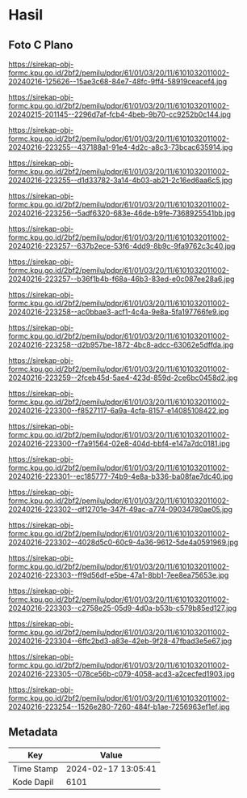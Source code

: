 # Hasil

## Foto C Plano

https://sirekap-obj-formc.kpu.go.id/2bf2/pemilu/pdpr/61/01/03/20/11/6101032011002-20240216-125626--15ae3c68-84e7-48fc-9ff4-58919ceacef4.jpg

https://sirekap-obj-formc.kpu.go.id/2bf2/pemilu/pdpr/61/01/03/20/11/6101032011002-20240215-201145--2296d7af-fcb4-4beb-9b70-cc9252b0c144.jpg

https://sirekap-obj-formc.kpu.go.id/2bf2/pemilu/pdpr/61/01/03/20/11/6101032011002-20240216-223255--437188a1-91e4-4d2c-a8c3-73bcac635914.jpg

https://sirekap-obj-formc.kpu.go.id/2bf2/pemilu/pdpr/61/01/03/20/11/6101032011002-20240216-223255--d1d33782-3a14-4b03-ab21-2c16ed6aa6c5.jpg

https://sirekap-obj-formc.kpu.go.id/2bf2/pemilu/pdpr/61/01/03/20/11/6101032011002-20240216-223256--5adf6320-683e-46de-b9fe-7368925541bb.jpg

https://sirekap-obj-formc.kpu.go.id/2bf2/pemilu/pdpr/61/01/03/20/11/6101032011002-20240216-223257--637b2ece-53f6-4dd9-8b9c-9fa9762c3c40.jpg

https://sirekap-obj-formc.kpu.go.id/2bf2/pemilu/pdpr/61/01/03/20/11/6101032011002-20240216-223257--b36f1b4b-f68a-46b3-83ed-e0c087ee28a6.jpg

https://sirekap-obj-formc.kpu.go.id/2bf2/pemilu/pdpr/61/01/03/20/11/6101032011002-20240216-223258--ac0bbae3-acf1-4c4a-9e8a-5fa197766fe9.jpg

https://sirekap-obj-formc.kpu.go.id/2bf2/pemilu/pdpr/61/01/03/20/11/6101032011002-20240216-223258--d2b957be-1872-4bc8-adcc-63062e5dffda.jpg

https://sirekap-obj-formc.kpu.go.id/2bf2/pemilu/pdpr/61/01/03/20/11/6101032011002-20240216-223259--2fceb45d-5ae4-423d-859d-2ce6bc0458d2.jpg

https://sirekap-obj-formc.kpu.go.id/2bf2/pemilu/pdpr/61/01/03/20/11/6101032011002-20240216-223300--f8527117-6a9a-4cfa-8157-e14085108422.jpg

https://sirekap-obj-formc.kpu.go.id/2bf2/pemilu/pdpr/61/01/03/20/11/6101032011002-20240216-223300--f7a91564-02e8-404d-bbf4-e147a7dc0181.jpg

https://sirekap-obj-formc.kpu.go.id/2bf2/pemilu/pdpr/61/01/03/20/11/6101032011002-20240216-223301--ec185777-74b9-4e8a-b336-ba08fae7dc40.jpg

https://sirekap-obj-formc.kpu.go.id/2bf2/pemilu/pdpr/61/01/03/20/11/6101032011002-20240216-223302--df12701e-347f-49ac-a774-09034780ae05.jpg

https://sirekap-obj-formc.kpu.go.id/2bf2/pemilu/pdpr/61/01/03/20/11/6101032011002-20240216-223302--4028d5c0-60c9-4a36-9612-5de4a0591969.jpg

https://sirekap-obj-formc.kpu.go.id/2bf2/pemilu/pdpr/61/01/03/20/11/6101032011002-20240216-223303--ff9d56df-e5be-47a1-8bb1-7ee8ea75653e.jpg

https://sirekap-obj-formc.kpu.go.id/2bf2/pemilu/pdpr/61/01/03/20/11/6101032011002-20240216-223303--c2758e25-05d9-4d0a-b53b-c579b85ed127.jpg

https://sirekap-obj-formc.kpu.go.id/2bf2/pemilu/pdpr/61/01/03/20/11/6101032011002-20240216-223304--6ffc2bd3-a83e-42eb-9f28-47fbad3e5e67.jpg

https://sirekap-obj-formc.kpu.go.id/2bf2/pemilu/pdpr/61/01/03/20/11/6101032011002-20240216-223305--078ce56b-c079-4058-acd3-a2cecfed1903.jpg

https://sirekap-obj-formc.kpu.go.id/2bf2/pemilu/pdpr/61/01/03/20/11/6101032011002-20240216-223254--1526e280-7260-484f-b1ae-7256963ef1ef.jpg


## Metadata

| Key        | Value               |
| ---------- | ------------------- |
| Time Stamp | 2024-02-17 13:05:41 |
| Kode Dapil | 6101                |



